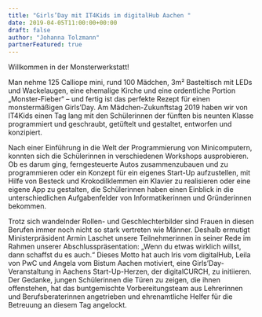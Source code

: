 ```yaml
---
title: "Girls’Day mit IT4Kids im digitalHub Aachen "
date: 2019-04-05T11:00:00+00:00
draft: false
author: "Johanna Tolzmann"
partnerFeatured: true
---
```


Willkommen in der Monsterwerkstatt!

Man nehme 125 Calliope mini, rund 100 Mädchen, 3m² Basteltisch mit LEDs
und Wackelaugen, eine ehemalige Kirche und eine ordentliche Portion
„Monster-Fieber“ – und fertig ist das perfekte Rezept für einen
monstermäßigen Girls’Day. Am Mädchen-Zukunftstag 2019 haben wir von
IT4Kids einen Tag lang mit den Schülerinnen der fünften bis neunten
Klasse programmiert und geschraubt, getüftelt und gestaltet, entworfen
und konzipiert.

Nach einer Einführung in die Welt der Programmierung von Minicomputern,
konnten sich die Schülerinnen in verschiedenen Workshops ausprobieren.
Ob es darum ging, ferngesteuerte Autos zusammenzubauen und zu
programmieren oder ein Konzept für ein eigenes Start-Up aufzustellen,
mit Hilfe von Besteck und Krokodilklemmen ein Klavier zu realisieren
oder eine eigene App zu gestalten, die Schülerinnen haben einen Einblick
in die unterschiedlichen Aufgabenfelder von Informatikerinnen und
Gründerinnen bekommen.

Trotz sich wandelnder Rollen- und Geschlechterbilder sind Frauen in
diesen Berufen immer noch nicht so stark vertreten wie Männer.
Deshalb ermutigt Ministerpräsident Armin Laschet unsere Teilnehmerinnen
in seiner Rede im Rahmen unserer Abschlusspräsentation:
„Wenn du etwas wirklich willst, dann schaffst du es auch.“
Dieses Motto hat auch Iris vom digitalHub, Leila von PwC
und Angela vom Bistum Aachen motiviert, eine Girls’Day-Veranstaltung
in Aachens Start-Up-Herzen, der digitalCURCH, zu initiieren.
Der Gedanke, jungen Schülerinnen die Türen zu zeigen, die ihnen
offenstehen, hat das buntgemischte Vorbereitungsteam aus Lehrerinnen und
Berufsberaterinnen angetrieben und ehrenamtliche Helfer für die
Betreuung an diesem Tag angelockt.

